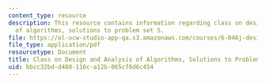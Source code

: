```yaml
---
content_type: resource
description: This resource contains information regarding class on design and analysis
  of algorithms, solutions to problem set 5.
file: https://ol-ocw-studio-app-qa.s3.amazonaws.com/courses/6-046j-design-and-analysis-of-algorithms-spring-2015/bbcc32bdd480116ca12b065cf6d6c454_MIT6_046JS15_pset5sols.pdf
file_type: application/pdf
resourcetype: Document
title: Class on Design and Analysis of Algorithms, Solutions to Problem Set 5
uid: bbcc32bd-d480-116c-a12b-065cf6d6c454
---
```

